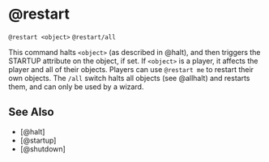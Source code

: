 # @restart
`@restart <object>`
`@restart/all`

This command halts `<object>` (as described in @halt), and then triggers the STARTUP attribute on the object, if set. If `<object>` is a player, it affects the player and all of their objects. Players can use `@restart me` to restart their own objects. The `/all` switch halts all objects (see @allhalt) and restarts them, and can only be used by a wizard.


## See Also
- [@halt]
- [@startup]
- [@shutdown]

